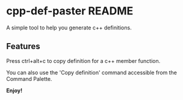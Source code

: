 # cpp-def-paster README

A simple tool to help you generate c++ definitions.

## Features

Press ctrl+alt+c to copy definition for a c++ member function. 

You can also use the 'Copy definition' command accessible from the Command Palette.

**Enjoy!**
